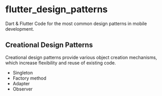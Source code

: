# flutter_design_patterns

Dart & Flutter Code for the most common design patterns in mobile development.

## Creational Design Patterns

Creational design patterns provide various object creation mechanisms, which increase flexibility and reuse of existing code.

- Singleton
- Factory method
- Adapter
- Observer
